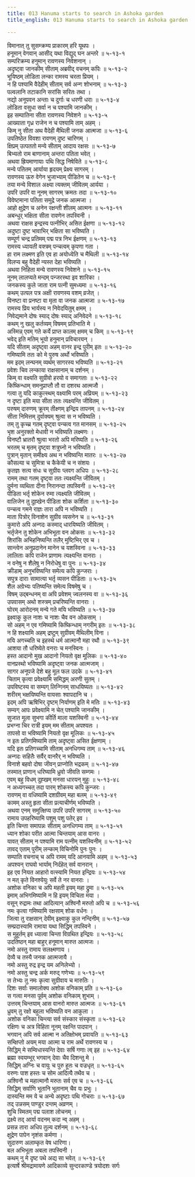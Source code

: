 ```yaml
---
title: 013 Hanuma starts to search in Ashoka garden
title_english: 013 Hanuma starts to search in Ashoka garden

---
```


<div class="audioEmbed"  caption="श्रीराम-हरिसीताराममूर्ति-घनपाठिभ्यां वचनम्" src="https://archive.org/download/Ramayana-recitation-Sriram-harisItArAmamUrti-Ghanapaati-v2/Kanda_5/Kanda_5_SK-013-Hanuma_starts_to_search_in_Ashoka_garden.mp3"></div>

विमानात् तु सुसम्क्रम्य प्राकारम् हरि यूथपः ।  
हनूमान् वेगवान् आसीद् यथा विद्युद् घन अन्तरे ॥ ५-१३-१  
सम्परिक्रम्य हनुमान् रावणस्य निवेशनान् ।  
अदृष्ट्वा जानकीम् सीताम् अब्रवीद् वचनम् कपिः ॥ ५-१३-२  
भूयिष्ठम् लोडिता लन्का रामस्य चरता प्रियम् ।  
न हि पश्यामि वैदेहीम् सीताम् सर्व अन्ग शोभनाम् ॥ ५-१३-३  
पल्वलानि तटाकानि सरांसि सरितः तथा ।  
नद्यो अनूपवन अन्ताः च दुर्गाः च धरणी धराः ॥ ५-१३-४  
लोडिता वसुधा सर्वा न च पश्यामि जानकीम् ।  
इह सम्पातिना सीता रावणस्य निवेशने ॥ ५-१३-५  
आख्याता गृध्र राजेन न च पश्यामि ताम् अहम् ।  
किम् नु सीता अथ वैदेही मैथिली जनक आत्मजा ॥ ५-१३-६  
उपतिष्ठेत विवशा रावणम् दुष्ट चारिणम् ।  
क्षिप्रम् उत्पततो मन्ये सीताम् आदाय रक्षसः ॥ ५-१३-७  
बिभ्यतो राम बाणानाम् अन्तरा पतिता भवेत् ।  
अथवा ह्रियमाणायाः पथि सिद्ध निषेविते ॥ ५-१३-८  
मन्ये पतितम् आर्याया हृदयम् प्रेक्ष्य सागरम् ।  
रावणस्य ऊरु वेगेन भुजाभ्याम् पीडितेन च ॥ ५-१३-९  
तया मन्ये विशाल अक्ष्या त्यक्तम् जीवितम् आर्यया ।  
उपरि उपरि वा नूनम् सागरम् क्रमतः तदा ॥ ५-१३-१०  
विवेष्टमाना पतिता समुद्रे जनक आत्मजा ।  
आहो क्षुद्रेण च अनेन रक्षन्ती शीलम् आत्मनः ॥ ५-१३-११  
अबन्धुर् भक्षिता सीता रावणेन तपस्विनी ।  
अथवा राक्षस इन्द्रस्य पत्नीभिर् असित ईक्षणा ॥ ५-१३-१२  
अदुष्टा दुष्ट भावाभिर् भक्षिता सा भविष्यति ।  
सम्पूर्ण चन्द्र प्रतिमम् पद्म पत्र निभ ईक्षणम् ॥ ५-१३-१३  
रामस्य ध्यायती वक्त्रम् पन्चत्वम् कृपणा गता ।  
हा राम लक्ष्मण इति एव हा अयोध्येति च मैथिली ॥ ५-१३-१४  
विलप्य बहु वैदेही न्यस्त देहा भविष्यति ।  
अथवा निहिता मन्ये रावणस्य निवेशने ॥ ५-१३-१५  
नूनम् लालप्यते मन्दम् पन्जरस्था इव शारिका ।  
जनकस्य कुले जाता राम पत्नी सुमध्यमा ॥ ५-१३-१६  
कथम् उत्पल पत्र अक्षी रावणस्य वशम् व्रजेत् ।  
विनष्टा वा प्रनष्टा वा मृता वा जनक आत्मजा ॥ ५-१३-१७  
रामस्य प्रिय भार्यस्य न निवेदयितुम् क्षमम् ।  
निवेद्यमाने दोषः स्याद् दोषः स्याद् अनिवेदने ॥ ५-१३-१८  
कथम् नु खलु कर्तव्यम् विषमम् प्रतिभाति मे ।  
अस्मिन्न् एवम् गते कर्ये प्राप्त कालम् क्षमम् च किम् ॥ ५-१३-१९  
भवेद् इति मतिम् भूयो हनुमान् प्रविचारयन् ।  
यदि सीताम् अदृष्ट्वा अहम् वानर इन्द्र पुरीम् इतः ॥ ५-१३-२०  
गमिष्यामि ततः को मे पुरुष अर्थो भविष्यति ।  
मम इदम् लन्घनम् व्यर्थम् सागरस्य भविष्यति ॥ ५-१३-२१  
प्रवेशः चिव लन्काया राक्षसानाम् च दर्शनम् ।  
किम् वा वक्ष्यति सुग्रीवो हरयो व समागताः ॥ ५-१३-२२  
किष्किन्धाम् समनुप्राप्तौ तौ वा दशरथ आत्मजौ ।  
गत्वा तु यदि काकुत्स्थम् वक्ष्यामि परम् अप्रियम् ॥ ५-१३-२३  
न दृष्टा इति मया सीता ततः त्यक्ष्यन्ति जीवितम् ।  
परुषम् दारुणम् क्रूरम् तीक्ष्णम् इन्द्रिय तापनम् ॥ ५-१३-२४  
सीता निमित्तम् दुर्वाक्यम् श्रुत्वा स न भविष्यति ।  
तम् तु कृच्च्र गतम् दृष्ट्वा पन्चत्व गत मानसम् ॥ ५-१३-२५  
भृश अनुरक्तो मेधावी न भविष्यति लक्ष्मणः ।  
विनष्टौ भ्रातरौ श्रुत्वा भरतो अपि मरिष्यति ॥ ५-१३-२६  
भरतम् च मृतम् दृष्ट्वा शत्रुघ्नो न भविष्यति ।  
पुत्रान् मृतान् समीक्ष्य अथ न भविष्यन्ति मातरः ॥ ५-१३-२७  
कौसल्या च सुमित्रा च कैकेयी च न संशयः ।  
कृतज्ञः सत्य संधः च सुग्रीवः प्लवग अधिपः ॥ ५-१३-२८  
रामम् तथा गतम् दृष्ट्वा ततः त्यक्ष्यन्ति जीवितम् ।  
दुर्मना व्यथिता दीना निरानन्दा तपस्विनी ॥ ५-१३-२९  
पीडिता भर्तृ शोकेन रुमा त्यक्ष्यति जीवितम् ।  
वालिजेन तु दुह्खेन पीडिता शोक कर्शिता ॥ ५-१३-३०  
पन्चत्व गमने राज्ञः तारा अपि न भविष्यति ।  
माता पित्रोर् विनाशेन सुग्रीव व्यसनेन च ॥ ५-१३-३१  
कुमारो अपि अन्गदः कस्माद् धारयिष्यति जीवितम् ।  
भर्तृजेन तु शोकेन अभिभूता वन ओकसः ॥ ५-१३-३२  
शिरांसि अभिहनिष्यन्ति तलैर् मुष्टिभिर् एव च ।  
सान्त्वेन अनुप्रदानेन मानेन च यशस्विना ॥ ५-१३-३३  
लालिताः कपि राजेन प्राणामः त्यक्ष्यन्ति वानराः ।  
न वनेषु न शैलेषु न निरोधेषु वा पुनः ॥ ५-१३-३४  
क्रीडाम् अनुभविष्यन्ति समेत्य कपि कुन्जराः ।  
सपुत्र दाराः सामात्या भर्तृ व्यसन पीडिताः ॥ ५-१३-३५  
शैल अग्रेभ्यः पतिष्यन्ति समेत्य विषमेषु च ।  
विषम् उद्बन्धनम् वा अपि प्रवेशम् ज्वलनस्य वा ॥ ५-१३-३६  
उपवासम् अथो शस्त्रम् प्रचरिष्यन्ति वानराः ।  
घोरम् आरोदनम् मन्ये गते मयि भविष्यति ॥ ५-१३-३७  
इक्ष्वाकु कुल नाशः च नाशः चैव वन ओकसाम् ।  
सो अहम् न एव गमिष्यामि किष्किन्धाम् नगरीम् इतः ॥ ५-१३-३८  
न हि शक्ष्यामि अहम् द्रष्टुम् सुग्रीवम् मैथिलीम् विना ।  
मयि अगच्चति च इहस्थे धर्म आत्मानौ महा रथौ ॥ ५-१३-३९  
आशया तौ धरिष्येते वनराः च मनस्विनः ।  
हस्त आदानो मुख आदानो नियतो वृक्ष मूलिकः ॥ ५-१३-४०  
वानप्रस्थो भविष्यामि अदृष्ट्वा जनक आत्मजाम् ।  
सागर अनूपजे देशे बहु मूल फल उदके ॥ ५-१३-४१  
चिताम् कृत्वा प्रवेक्ष्यामि समिद्धम् अरणी सुतम् ।  
उपविष्टस्य वा सम्यग् लिन्गिनम् साधयिष्यतः ॥ ५-१३-४२  
शरीरम् भक्षयिष्यन्ति वायसाः श्वापदानि च ।  
इदम् अपि ऋषिभिर् दृष्टम् निर्याणम् इति मे मतिः ॥ ५-१३-४३  
सम्यग् आपः प्रवेक्ष्यामि न चेत् पश्यामि जानकीम् ।  
सुजात मूला सुभगा कीर्ति माला यशस्विनी ॥ ५-१३-४४  
प्रभग्ना चिर रात्री इयम् मम सीताम् अपश्यतः ।  
तापसो वा भविष्यामि नियतो वृक्ष मूलिकः ॥ ५-१३-४५  
न इतः प्रतिगमिष्यामि ताम् अदृष्ट्वा असित ईक्षणाम् ।  
यदि इतः प्रतिगच्चामि सीताम् अनधिगम्य ताम् ॥ ५-१३-४६  
अन्गदः सहितैः सर्वैर् वानरैर् न भविष्यति ।  
विनाशे बहवो दोषा जीवन् प्राप्नोति भद्रकम् ॥ ५-१३-४७  
तस्मात् प्राणान् धरिष्यामि ध्रुवो जीवति सम्गमः ।  
एवम् बहु विधम् दुह्खम् मनसा धारयन् मुहुः ॥ ५-१३-४८  
न अध्यगच्चत् तदा पारम् शोकस्य कपि कुन्जरः ।  
रावणम् वा वधिष्यामि दशग्रीवम् महा बलम् ॥ ५-१३-४९  
कामम् अस्तु हृता सीता प्रत्याचीर्णम् भविष्यति ।  
अथवा एनम् समुत्क्षिप्य उपरि उपरि सागरम् ॥ ५-१३-५०  
रामाय उपहरिष्यामि पशुम् पशु पतेर् इव ।  
इति चिन्ता समापन्नः सीताम् अनधिगम्य ताम् ॥ ५-१३-५१  
ध्यान शोका परीत आत्मा चिन्तयाम् आस वानरः ।  
यावत् सीताम् न पश्यामि राम पत्नीम् यशस्विनीम् ॥ ५-१३-५२  
तावद् एताम् पुरीम् लन्काम् विचिनोमि पुनः पुनः ।  
सम्पाति वचनाच् च अपि रामम् यदि आनयामि अहम् ॥ ५-१३-५३  
अपश्यन् राघवो भार्याम् निर्दहेत् सर्व वानरान् ।  
इह एव नियत आहारो वत्स्यामि नियत इन्द्रियः ॥ ५-१३-५४  
न मत् कृते विनश्येयुः सर्वे ते नर वानराः ।  
अशोक वनिका च अपि महती इयम् महा द्रुमा ॥ ५-१३-५५  
इमाम् अभिगमिष्यामि न हि इयम् विचिता मया ।  
वसून् रुद्रामः तथा आदित्यान् अश्विनौ मरुतो अपि च ॥ ५-१३-५६  
नमः कृत्वा गमिष्यामि रक्षसाम् शोक वर्धनः ।  
जित्वा तु राक्षसान् देवीम् इक्ष्वाकु कुल नन्दिनीम् ॥ ५-१३-५७  
सम्प्रदास्यामि रामाया यथा सिद्धिम् तपस्विने ।  
स मुहूर्तम् इव ध्यात्वा चिन्ता विग्रथित इन्द्रियः ॥ ५-१३-५८  
उदतिष्ठन् महा बाहुर् हनूमान् मारुत आत्मजः ।  
नमो अस्तु रामाय सलक्ष्मणाय ।  
देव्यै च तस्यै जनक आत्मजायै ।  
नमो अस्तु रुद्र इन्द्र यम अनिलेभ्यो ।  
नमो अस्तु चन्द्र अर्क मरुद् गणेभ्यः ॥ ५-१३-५९  
स तेभ्यः तु नमः कृत्वा सुग्रीवाय च मारुतिः ।  
दिशः सर्वाः समालोक्य अशोक वनिकाम् प्रति ॥ ५-१३-६०  
स गत्वा मनसा पूर्वम् अशोक वनिकाम् शुभाम् ।  
उत्तरम् चिन्तयाम् आस वानरो मारुत आत्मजः ॥ ५-१३-६१  
ध्रुवम् तु रक्षो बहुला भविष्यति वन आकुला ।  
अशोक वनिका चिन्त्या सर्व संस्कार संस्कृता ॥ ५-१३-६२  
रक्षिणः च अत्र विहिता नूनम् रक्षन्ति पादपान् ।  
भगवान् अपि सर्व आत्मा न अतिक्षोभम् प्रवायति ॥ ५-१३-६३  
सम्क्षिप्तो अयम् मया आत्मा च राम अर्थे रावणस्य च ।  
सिद्धिम् मे सम्विधास्यन्ति देवाः सर्षि गणाः त्व् इह ॥ ५-१३-६४  
ब्रह्मा स्वयम्भूर् भगवान् देवाः चैव दिशन्तु मे ।  
सिद्धिम् अग्निः च वायुः च पुरु हूतः च वज्रधृत् ॥ ५-१३-६५  
वरुणः पाश हस्तः च सोम आदित्यै तथैव च ।  
अश्विनौ च महात्मानौ मरुतः सर्व एव च ॥ ५-१३-६६  
सिद्धिम् सर्वाणि भूतानि भूतानाम् चैव यः प्रभुः ।  
दास्यन्ति मम ये च अन्ये अदृष्टाः पथि गोचराः ॥ ५-१३-६७  
तद् उन्नसम् पाण्डुर दन्तम् अव्रणम् ।  
शुचि स्मितम् पद्म पलाश लोचनम् ।  
द्रक्ष्ये तद् आर्या वदनम् कदा न्व् अहम् ।  
प्रसन्न तारा अधिप तुल्य दर्शनम् ॥ ५-१३-६८  
क्षुद्रेण पापेन नृशंस कर्मणा ।  
सुदारुण अलाम्कृत वेष धारिणा।  
बल अभिभूता अबला तपस्विनी ।  
कथम् नु मे दृष्ट पथे अद्य सा भवेत् ॥ ५-१३-६९  
इत्यार्षे श्रीमद्रामायणे आदिकाव्ये सुन्दरकाण्डे त्रयोदशः सर्गः